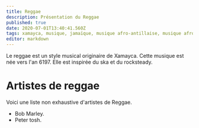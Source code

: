 ```yaml
---
title: Reggae
description: Présentation du Reggae
published: true
date: 2020-07-01T13:40:41.560Z
tags: xamayca, musique, jamaïque, musique afro-antillaise, musique afro-caribéenne, musique africaine, musique kamit
editor: markdown
---
```


Le reggae est un style musical originaire de Xamayca. Cette musique est née vers l'an 6197. Elle est inspirée du ska et du rocksteady.

# Artistes de reggae
Voici une liste non exhaustive d'artistes de Reggae.

- Bob Marley.
- Peter tosh.